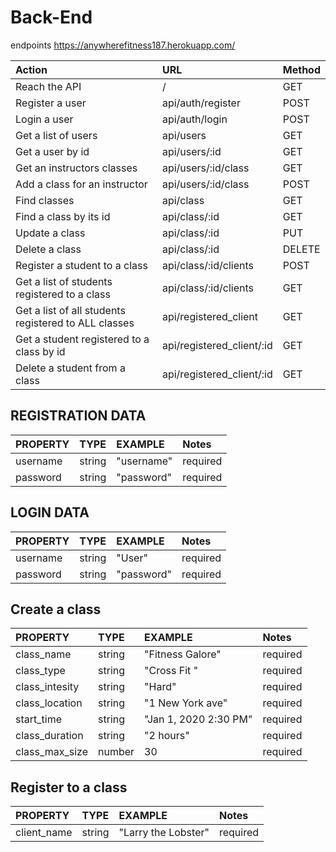 # Back-End

endpoints
https://anywherefitness187.herokuapp.com/

| Action                                               | URL                       | Method |
| :--------------------------------------------------- | :------------------------ | :----- |
| Reach the API                                        | /                         | GET    |
| Register a user                                      | api/auth/register         | POST   |
| Login a user                                         | api/auth/login            | POST   |
| Get a list of users                                  | api/users                 | GET    |
| Get a user by id                                     | api/users/:id             | GET    |
| Get an instructors classes                           | api/users/:id/class       | GET    |
| Add a class for an instructor                        | api/users/:id/class       | POST   |
| Find classes                                         | api/class                 | GET    |
| Find a class by its id                               | api/class/:id             | GET    |
| Update a class                                       | api/class/:id             | PUT    |
| Delete a class                                       | api/class/:id             | DELETE |
| Register a student to a class                        | api/class/:id/clients     | POST   |
| Get a list of students registered to a class         | api/class/:id/clients     | GET    |
| Get a list of all students registered to ALL classes | api/registered_client     | GET    |
| Get a student registered to a class by id            | api/registered_client/:id | GET    |
| Delete a student from a class                        | api/registered_client/:id | GET    |

## REGISTRATION DATA

| PROPERTY | TYPE   | EXAMPLE    | Notes    |
| :------- | :----- | :--------- | :------- |
| username | string | "username" | required |
| password | string | "password" | required |

## LOGIN DATA

| PROPERTY | TYPE   | EXAMPLE    | Notes    |
| :------- | :----- | :--------- | :------- |
| username | string | "User"     | required |
| password | string | "password" | required |

## Create a class

| PROPERTY       | TYPE   | EXAMPLE               | Notes    |
| :------------- | :----- | :-------------------- | :------- |
| class_name     | string | "Fitness Galore"      | required |
| class_type     | string | "Cross Fit "          | required |
| class_intesity | string | "Hard"                | required |
| class_location | string | "1 New York ave"      | required |
| start_time     | string | "Jan 1, 2020 2:30 PM" | required |
| class_duration | string | "2 hours"             | required |
| class_max_size | number | 30                    | required |

## Register to a class

| PROPERTY    | TYPE   | EXAMPLE             | Notes    |
| :---------- | :----- | :------------------ | :------- |
| client_name | string | "Larry the Lobster" | required |

